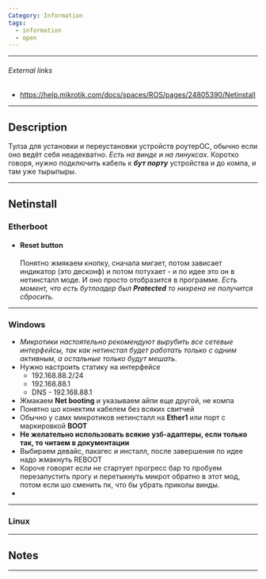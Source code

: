 ```yaml
---
Category: Information
tags:
  - information
  - open
---
```

---
###### External links
- https://help.mikrotik.com/docs/spaces/ROS/pages/24805390/Netinstall
---
## Description
Тулза для установки и переустановки устройств роутерОС, обычно если оно ведёт себя неадекватно. *Есть на винде и на линуксах*.
Коротко говоря, нужно подключить кабель к ***бут порту*** устройства и до компа, и там уже тырыпыры.

---
## Netinstall
### Etherboot
- #### Reset button
	Понятно жмякаем кнопку, сначала мигает, потом зависает индикатор (это десконф) и потом потухает - и по идее это он в нетинсталл моде. И оно просто отобразится в программе.
	*Есть момент, что есть бутлоадер был **Protected** то нихрена не получится сбросить.*
	
---
### Windows
- *Микротики настоятельно рекомендуют вырубить все сетевые интерфейсы, так как нетинстал будет работать только с одним активным, а остальные только будут мешать.*
- Нужно настроить статику на интерфейсе
	- 192.168.88.2/24
	- 192.168.88.1
	- DNS - 192.168.88.1
- Жмакаем **Net booting** и указываем айпи еще другой, не компа
- Понятно шо конектим кабелем без всяких свитчей
- Обычно у самх микротиков нетинсталл на **Ether1** или порт с маркировкой **BOOT**
- **Не желательно использовать всякие узб-адаптеры, если только так, то читаем в документации**
- Выбираем девайс, пакагес и инсталл, после завершения по идее надо жмакнуть REBOOT
- Короче говорят если не стартует прогресс бар то пробуем перезапустить прогу и перетыкнуть микрот обратно в этот мод, потом  если шо сменить пк, что бы убрать приколы винды.
- 

---
### Linux


---
## Notes


---


